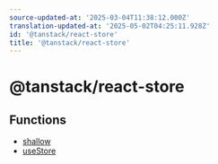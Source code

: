 ```yaml
---
source-updated-at: '2025-03-04T11:38:12.000Z'
translation-updated-at: '2025-05-02T04:25:11.928Z'
id: '@tanstack/react-store'
title: '@tanstack/react-store'
---
```


<!-- DO NOT EDIT: this page is autogenerated from the type comments -->

# @tanstack/react-store

## Functions

- [shallow](functions/shallow.md)
- [useStore](functions/usestore.md)
